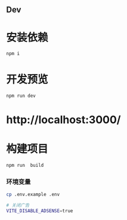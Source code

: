 
## Dev


# 安装依赖


```bash
npm i
```

# 开发预览
```bash
npm run dev 
```

# http://localhost:3000/

# 构建项目
```bash
npm run  build
```

### 环境变量

```bash
cp .env.example .env
```

```bash
# 关闭广告
VITE_DISABLE_ADSENSE=true
```
 